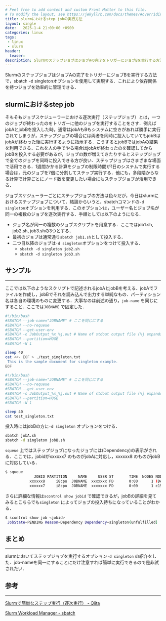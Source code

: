 ```yaml
---
# Feel free to add content and custom Front Matter to this file.
# To modify the layout, see https://jekyllrb.com/docs/themes/#overriding-theme-defaults
title: slurmにおけるstep jobの実行方法
layout: single
date:   2025-1-4 21:00:00 +0900
categories: linux
tags:
 - linux
 - slurm
header:
  teaser:
description: SlurmのステップジョブはジョブAの完了をトリガーにジョブBを実行する方法で，sbatch -d singletonオプションを使用して実現する．これにより依存関係を持つジョブを効率的に管理できる． 
---
```


SlurmのステップジョブはジョブAの完了をトリガーにジョブBを実行する方法で，sbatch -d singletonオプションを使用して実現する．これにより依存関係を持つジョブを効率的に管理できる．

## slurmにおけるstep job

そもそもジョブスケジューラーにおける逐次実行（ステップジョブ）とは，一つのジョブが終わったのをトリガーに他のジョブを実行することをさす．例えばjobAとjobBを投入した時，通常はjobAもBもシステムに空きがあれば勝手に実行されてしまうが，ステップジョブの場合には両者を同時に投入していてもjobBはjobAが終わった後に実行するように指示する．こうするとjobBではjobAの結果を利用できる．これを人の手でやる場合はjobAが終わったのを確認してからjobBを投入する必要があるが，ジョブの数が増えてきたりするとステップジョブで全てのジョブを同時に投入できる方が良い．ステップジョブはさまざまな場面で活用できる．1週間かかる計算をジョブの制限時間が1日のシステムで実行する場合は，元のジョブを7個に分割してステップ実行する．他にも，多段階からなる計算で計算ごとにノード数を変更したい場合にもステップジョブが活用できる．

ジョブスケジューラーごとにステップジョブの方法は色々だが，今日はslurmにおけるステップジョブについて．結論からいうと，sbatchコマンドの`-d singleton`オプションを利用する．このオプションは，ユーザー名とジョブ名が同一の複数のジョブを逐次実行する．手順としては以下のようになる．

- ジョブ名が同一の複数のジョブスクリプトを用意する．ここではjob1.sh, job2.sh, job3.shの3つとする．
- 最初のジョブは通常通り`sbatch job1.sh`として投入する．
- 二つ目以降のジョブは`-d singleton`オプションをつけて投入する．
    - `sbatch -d singleton job2.sh`
    - `sbatch -d singleton job3.sh`

## サンプル

---

ここでは以下のようなスクリプトで記述されるjobAとjobBを考える．jobAでファイルを作成し，jobBでそれを読み込んで出力する単純なもの．パーティション名は各自の環境のものに変更する．大事なのは前述の通り，`job-name` を同じにすること．ここでは`JOBNAME` で固定した．

```bash
#!/bin/bash
#SBATCH --job-name="JOBNAME" # ここを同じにする
#SBATCH --no-requeue
#SBATCH --get-user-env
#SBATCH -o JobOutput_%x_%j.out # Name of stdout output file (%j expands to jobId)
#SBATCH --partition=HOGE
#SBATCH -N 1

sleep 40
cat <<- EOF > ./test_singleton.txt
 This is the sample document for singleton example.
EOF
```

```bash
#!/bin/bash
#SBATCH --job-name="JOBNAME" # ここを同じにする
#SBATCH --no-requeue
#SBATCH --get-user-env
#SBATCH -o JobOutput_%x_%j.out # Name of stdout output file (%j expands to jobId)
#SBATCH --partition=HOGE
#SBATCH -N 1

sleep 40
cat test_singleton.txt
```

投入時にはjobBの方に`-d singleton` オプションをつける．

```bash
sbatch jobA.sh
sbatch -d singleton jobB.sh
```

`squeue` 上ではステップジョブになったジョブには(Dependency)の表示がされる．ここでは，jobidがxxxxxx7 のものがjobAに対応し，xxxxxx8 のものがjobBに対応している．

```bash
$ squeue
             JOBID PARTITION     NAME     USER ST       TIME  NODES NODELIST(REASON)
           xxxxxx8     i8cpu  JOBNAME  xxxxxxx PD       0:00      1 (Dependency)
           xxxxxx7     i8cpu  JOBNAME  xxxxxxx PD       0:00      1 c15u11n[2-2]
```

さらに詳細な情報は`scontrol show jobid` で確認できるが，jobBの詳細を見てみるとこちらでも`singleton` によってジョブの投入待ちになっていることがわかる．

```bash
$ scontrol show job <jobid>
 JobState=PENDING Reason=Dependency Dependency=singleton(unfulfilled)
```

## まとめ

---

slurmにおいてステップジョブを実行するオプション`-d singleton` の紹介をした．job-nameを同一にすることにだけ注意すれば簡単に実行できるので是非試されたい．

## 参考

---

[Slurmで簡単なステップ実行（逐次実行） - Qiita](https://qiita.com/pochman/items/923ca294a844cefbf1a7)

[Slurm Workload Manager - sbatch](https://slurm.schedmd.com/sbatch.html)
